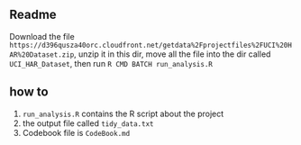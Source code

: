 ## Readme

Download the file `https://d396qusza40orc.cloudfront.net/getdata%2Fprojectfiles%2FUCI%20HAR%20Dataset.zip`,
unzip it in this dir, move all the file into the dir called `UCI_HAR_Dataset`, then run `R CMD BATCH run_analysis.R`

## how to
1. `run_analysis.R` contains the R script about the project
2. the output file called `tidy_data.txt`
3. Codebook file is `CodeBook.md`
